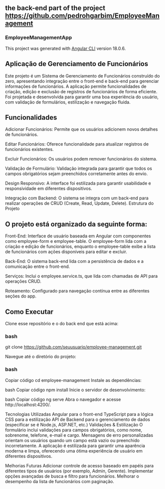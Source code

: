 ## the back-end part of the project https://github.com/pedrohgarbim/EmployeeManagement
### EmployeeManagementApp

This project was generated with [Angular CLI](https://github.com/angular/angular-cli) version 18.0.6.

## Aplicação de Gerenciamento de Funcionários
Este projeto é um Sistema de Gerenciamento de Funcionários construído do zero, apresentando integração entre o front-end e back-end para gerenciar informações de funcionários. A aplicação permite funcionalidades de criação, edição e exclusão de registros de funcionários de forma eficiente. Foi projetada e desenvolvida para garantir uma boa experiência do usuário, com validação de formulários, estilização e navegação fluida.

## Funcionalidades
Adicionar Funcionários: Permite que os usuários adicionem novos detalhes de funcionários.


Editar Funcionários: Oferece funcionalidade para atualizar registros de funcionários existentes.


Excluir Funcionários: Os usuários podem remover funcionários do sistema.


Validação de Formulário: Validação integrada para garantir que todos os campos obrigatórios sejam preenchidos corretamente antes do envio.


Design Responsivo: A interface foi estilizada para garantir usabilidade e responsividade em diferentes dispositivos.


Integração com Backend: O sistema se integra com um back-end para realizar operações de CRUD (Create, Read, Update, Delete).
Estrutura do Projeto


## O projeto está organizado da seguinte forma:
Front-End: Interface de usuário baseada em Angular com componentes como employee-form e employee-table. O employee-form lida com a criação e edição de funcionários, enquanto o employee-table exibe a lista de funcionários com ações disponíveis para editar e excluir.


Back-End: O sistema back-end lida com a persistência de dados e a comunicação entre o front-end. 


Serviços: Inclui o employee.service.ts, que lida com chamadas de API para operações CRUD.


Roteamento: Configurado para navegação contínua entre as diferentes seções do app.
## Como Executar
Clone esse repositório e o do back end que está acima:

### bash
git clone https://github.com/seuusuario/employee-management.git



Navegue até o diretório do projeto:

### bash
Copiar código
cd employee-management
Instale as dependências:

bash
Copiar código
npm install
Inicie o servidor de desenvolvimento:

bash
Copiar código
ng serve
Abra o navegador e acesse http://localhost:4200/.

Tecnologias Utilizadas
Angular para o front-end
TypeScript para a lógica
CSS para a estilização
API de Backend para o gerenciamento de dados (especificar se é Node.js, ASP.NET, etc.)
Validações & Estilização
O formulário inclui validações para campos obrigatórios, como nome, sobrenome, telefone, e-mail e cargo. Mensagens de erro personalizadas orientam os usuários quando um campo está vazio ou preenchido incorretamente. A aplicação é estilizada para garantir uma aparência moderna e limpa, oferecendo uma ótima experiência de usuário em diferentes dispositivos.

Melhorias Futuras
Adicionar controle de acesso baseado em papéis para diferentes tipos de usuários (por exemplo, Admin, Gerente).
Implementar opções avançadas de busca e filtro para funcionários.
Melhorar o desempenho da lista de funcionários com paginação.
